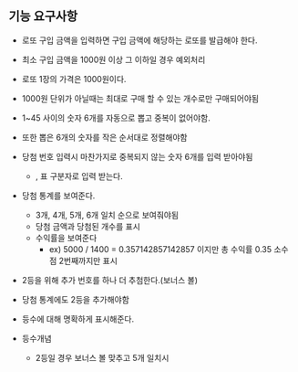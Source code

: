 ## 기능 요구사항
- 로또 구입 금액을 입력하면 구입 금액에 해당하는 로또를 발급해야 한다.
 - 최소 구입 금액을 1000원 이상 그 이하일 경우 예외처리
 
- 로또 1장의 가격은 1000원이다.
 - 1000원 단위가 아닐때는 최대로 구매 할 수 있는 개수로만 구매되어야됨
 
- 1~45 사이의 숫자 6개를 자동으로 뽑고 중복이 없어야함. 

- 또한 뽑은 6개의 숫자를 작은 순서대로 정렬해야함

- 당첨 번호 입력시 마찬가지로 중복되지 않는 숫자 6개를 입력 받아야됨 
  - , 표 구분자로 입력 받는다.
  
- 당첨 통계를 보여준다.
  - 3개, 4개, 5개, 6개 일치 순으로 보여줘야됨
  - 당첨 금액과 당첨된 개수를 표시
  - 수익률을 보여준다 
    - ex) 5000 / 1400 = 0.357142857142857 이지만 총 수익률 0.35 소수점 2번째까지만 표시

- 2등을 위해 추가 번호를 하나 더 추첨한다.(보너스 볼) 

- 당첨 통계에도 2등을 추가해야함
 - 등수에 대해 명확하게 표시해준다.
 - 등수개념 
    - 2등일 경우 보너스 볼 맞추고 5개 일치시 
 
